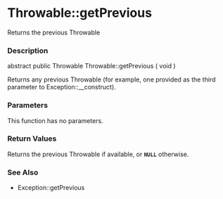 Throwable::getPrevious
======================

Returns the previous Throwable

### Description

<span class="modifier">abstract</span> <span
class="modifier">public</span> <span class="type">Throwable</span> <span
class="methodname">Throwable::getPrevious</span> ( <span
class="methodparam">void</span> )

Returns any previous Throwable (for example, one provided as the third
parameter to <span class="methodname">Exception::\_\_construct</span>).

### Parameters

This function has no parameters.

### Return Values

Returns the previous <span class="classname">Throwable</span> if
available, or **`NULL`** otherwise.

### See Also

-   <span class="methodname">Exception::getPrevious</span>
